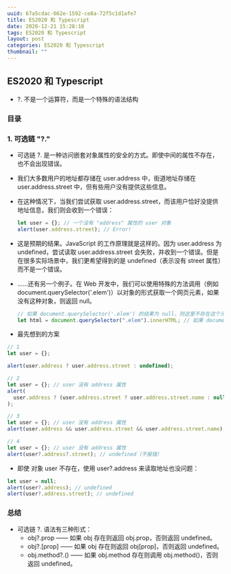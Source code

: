 ```yaml
---
uuid: 67a5cdac-662e-1592-ce8a-72f5c1d1afe7
title: ES2020 和 Typescript
date: 2020-12-21 15:28:18
tags: ES2020 和 Typescript
layout: post
categories: ES2020 和 Typescript
thumbnail: ""
---
```


## ES2020 和 Typescript

- ?. 不是一个运算符，而是一个特殊的语法结构

<!-- more -->

### 目录

<!-- - [常用工具知识总结](#常用工具知识总结)
  - [目录](#目录)
  - [GIT](#git)
    - [1. git 与 svn 的区别在哪里？](#1-git-与-svn-的区别在哪里)
    - [2. 经常使用的 git 命令？](#2-经常使用的-git-命令)
    - [3. git pull 和 git fetch 的区别](#3-git-pull-和-git-fetch-的区别)
    - [4. git rebase 和 git merge 的区别](#4-git-rebase-和-git-merge-的区别) -->

### 1. 可选链 "?."

- 可选链 ?. 是一种访问嵌套对象属性的安全的方式。即使中间的属性不存在，也不会出现错误。
- 我们大多数用户的地址都存储在 user.address 中，街道地址存储在 user.address.street 中，但有些用户没有提供这些信息。
- 在这种情况下，当我们尝试获取 user.address.street，而该用户恰好没提供地址信息，我们则会收到一个错误：

  ```js
  let user = {}; // 一个没有 "address" 属性的 user 对象
  alert(user.address.street); // Error!
  ```

- 这是预期的结果。JavaScript 的工作原理就是这样的。因为 user.address 为 undefined，尝试读取 user.address.street 会失败，并收到一个错误。但是在很多实际场景中，我们更希望得到的是 undefined（表示没有 street 属性）而不是一个错误。
- ……还有另一个例子。在 Web 开发中，我们可以使用特殊的方法调用（例如 document.querySelector('.elem')）以对象的形式获取一个网页元素，如果没有这种对象，则返回 null。

  ```js
  // 如果 document.querySelector('.elem') 的结果为 null，则这里不存在这个元素
  let html = document.querySelector(".elem").innerHTML; // 如果 document.querySelector('.elem') 的结果为 null，则会出现错误
  ```

- 最先想到的方案

```js
// 1
let user = {};

alert(user.address ? user.address.street : undefined);

// 2
let user = {}; // user 没有 address 属性
alert(
  user.address ? (user.address.street ? user.address.street.name : null) : null
);

// 3
let user = {}; // user 没有 address 属性
alert(user.address && user.address.street && user.address.street.name); // undefined（不报错）

// 4
let user = {}; // user 没有 address 属性
alert(user?.address?.street); // undefined（不报错）
```

- 即使 对象 user 不存在，使用 user?.address 来读取地址也没问题：

```js
let user = null;
alert(user?.address); // undefined
alert(user?.address.street); // undefined
```

### 总结

- 可选链 ?. 语法有三种形式：
  - obj?.prop —— 如果 obj 存在则返回 obj.prop，否则返回 undefined。
  - obj?.[prop] —— 如果 obj 存在则返回 obj[prop]，否则返回 undefined。
  - obj.method?.() —— 如果 obj.method 存在则调用 obj.method()，否则返回 undefined。
